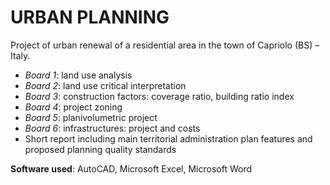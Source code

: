 ﻿# URBAN PLANNING
Project of urban renewal of a residential area in the town of Capriolo (BS) – Italy.

- *Board 1*: land use analysis
- *Board 2*: land use critical interpretation
- *Board 3*: construction factors: coverage ratio, building ratio index
- *Board 4*: project zoning
- *Board 5*: planivolumetric project
- *Board 6*: infrastructures: project and costs
- Short report including main territorial administration plan features and proposed planning quality standards

**Software used**: AutoCAD, Microsoft Excel, Microsoft Word

